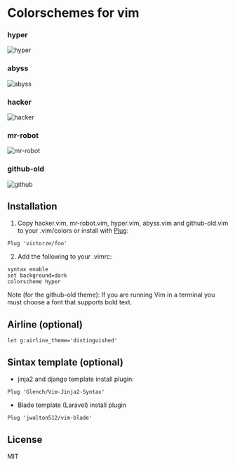 # Colorschemes for vim

### hyper
![hyper](https://raw.githubusercontent.com/victorze/foo/master/img/_hyper.png)

### abyss
![abyss](https://raw.githubusercontent.com/victorze/foo/master/img/_abyss.png)

### hacker
![hacker](https://raw.githubusercontent.com/victorze/foo/master/img/_hacker.png)

### mr-robot
![mr-robot](https://raw.githubusercontent.com/victorze/foo/master/img/_mr-robot.png)

### github-old
![github](https://raw.githubusercontent.com/victorze/foo/master/img/_github-old.png)

## Installation
1. Copy hacker.vim, mr-robot.vim, hyper.vim, abyss.vim and github-old.vim to
your .vim/colors or install with [Plug](https://github.com/junegunn/vim-plug):

```vim
Plug 'victorze/foo'
```

2. Add the following to your .vimrc:

```vim
syntax enable
set background=dark
colorscheme hyper
```

Note (for the github-old theme): If you are running Vim in a terminal you must choose a font that supports bold text.

## Airline (optional)

```vim
let g:airline_theme='distinguished'
```

## Sintax template (optional)

- jinja2 and django template install plugin:

```vim
Plug 'Glench/Vim-Jinja2-Syntax'
```

- Blade template (Laravel) install plugin
```vim
Plug 'jwalton512/vim-blade'
```

License
---
MIT
